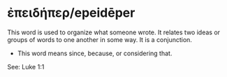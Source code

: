 # ἐπειδήπερ/epeidēper
This word is used to organize what someone wrote. It relates two ideas or groups of words to one another in some way. It is a conjunction.

* This word means since, because, or considering that.

See: Luke 1:1
